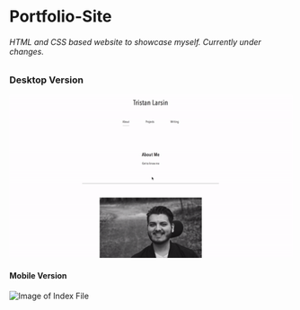 # Portfolio-Site

###### HTML and CSS based website to showcase myself. Currently under changes.

### Desktop Version
![Image of Index File](assets/readmeAssets/1400.gif)




#### Mobile Version
![Image of Index File](assets/readmeAssets/600.gif)
